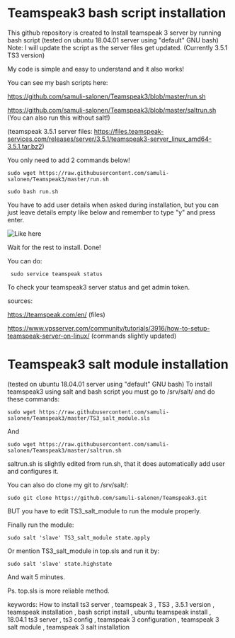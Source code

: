 # Teamspeak3 bash script installation
This github repository is created to Install teamspeak 3 server by running bash script (tested on ubuntu 18.04.01 server using "default" GNU bash)
Note: I will update the script as the server files get updated. (Currently 3.5.1 TS3 version)


My code is simple and easy to understand and it also works! 

You can see my bash scripts here:

https://github.com/samuli-salonen/Teamspeak3/blob/master/run.sh

https://github.com/samuli-salonen/Teamspeak3/blob/master/saltrun.sh
(You can also run this without salt!)

(teamspeak 3.5.1 server files: https://files.teamspeak-services.com/releases/server/3.5.1/teamspeak3-server_linux_amd64-3.5.1.tar.bz2)

You only need to add 2 commands below!

    sudo wget https://raw.githubusercontent.com/samuli-salonen/Teamspeak3/master/run.sh
    
    sudo bash run.sh
 
You have to add user details when asked during installation, but you can just leave details empty like below and remember to type "y" and press enter.

![Like here](https://github.com/samuli-salonen/Teamspeak3/blob/master/ts3-user.PNG)

Wait for the rest to install.
Done!

You can do:
     
     sudo service teamspeak status

To check your teamspeak3 server status and get admin token.


sources:

https://teamspeak.com/en/ (files)

https://www.vpsserver.com/community/tutorials/3916/how-to-setup-teamspeak-server-on-linux/ (commands slightly updated)



# Teamspeak3 salt module installation

(tested on ubuntu 18.04.01 server using "default" GNU bash)
To install teamspeak3 using salt and bash script you must go to /srv/salt/ and do these commands:

    sudo wget https://raw.githubusercontent.com/samuli-salonen/Teamspeak3/master/TS3_salt_module.sls

And 
   
    sudo wget https://raw.githubusercontent.com/samuli-salonen/Teamspeak3/master/saltrun.sh
    
saltrun.sh is slightly edited from run.sh, that it does automatically add user and configures it.

You can also do clone my git to /srv/salt/:
       
    sudo git clone https://github.com/samuli-salonen/Teamspeak3.git

BUT you have to edit TS3_salt_module to run the module properly.


Finally run the module:
   
    sudo salt 'slave' TS3_salt_module state.apply
    
Or mention TS3_salt_module in top.sls and run it by:
    
    sudo salt 'slave' state.highstate
    
And wait 5 minutes.

Ps. top.sls is more reliable method.
    
keywords:
How to install ts3 server , teamspeak 3 , TS3 , 3.5.1 version , teamspeak installation , bash script install , ubuntu 
teamspeak install , 18.04.1 ts3 server , ts3 config , teamspeak 3 configuration , teamspeak 3 salt module , teamspeak 3 salt installation
